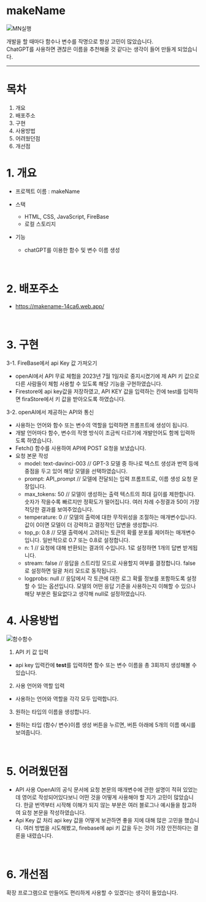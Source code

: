 # makeName
![MN실행](https://github.com/anhyojeong/makeName/assets/87750523/6a08b607-824c-4598-ba5b-45f54e93afd9)

개발을 할 때마다 함수나 변수를 작명으로 항상 고민이 많았습니다. </br>
ChatGPT를 사용하면 괜찮은 이름을 추천해줄 것 같다는 생각이 들어 만들게 되었습니다.</br>


---
# 목차
1. 개요
2. 배포주소
3. 구현
4. 사용방법
5. 어려웠던점
6. 개선점


# 1. 개요 
- 프로젝트 이름 : makeName
- 스택
  + HTML, CSS, JavaScript, FireBase
  + 로컬 스토리지

- 기능
  + chatGPT를 이용한 함수 및 변수 이름 생성
    
</br>

# 2. 배포주소
- https://makename-14ca6.web.app/

</br>

# 3. 구현
3-1. FireBase에서 api Key 값 가져오기
- openAI에서 API 무료 체험을 2023년 7월 1일자로 중지시켰기에 제 API 키 값으로 다른 사람들이 체험 사용할 수 있도록 해당 기능을 구현하였습니다.
- Firestore에 api key값을 저장하였고, API KEY 값을 입력하는 칸에 test를 입력하면 firaStore에서 키 값을 받아오도록 하였습니다.

3-2. openAI에서 제공하는 API와 통신
- 사용하는 언어와 함수 또는 변수의 역할을 입력하면 프롬프트에 생성이 됩니다.
- 개발 언어마다 함수, 변수의 작명 방식이 조금씩 다르기에 개발언어도 함께 입력하도록 하였습니다.
- Fetch() 함수를 사용하여 API에 POST 요청을 보냈습니다.
- 요청 본문 작성
    - model: text-davinci-003 // GPT-3 모델 중 하나로 텍스트 생성과 번역 등에 중점을 두고 있어 해당 모델을 선택하였습니다. 
    - prompt: API_prompt // 모델에 전달되는 입력 프롬프트로, 이름 생성 요청 문장입니다. 
    - max_tokens: 50 // 모델이 생성하는 출력 텍스트의 최대 길이를 제한합니다. 숫자가 작을수록 빠르지만 정확도가 떨어집니다. 여러 차례 수정결과 50이 가장 적당한 결과를 보여주었습니다.
    - temperature: 0 // 모델의 출력에 대한 무작위성을 조절하는 매개변수입니다. 값이 0이면 모델이 더 강력하고 결정적인 답변을 생성합니다. 
    - top_p: 0.8 // 모델 출력에서 고려되는 토큰의 확률 분포를 제어하는 매개변수입니다. 일반적으로 0.7 또는 0.8로 설정합니다.
    - n: 1 // 요청에 대해 반환되는 결과의 수입니다. 1로 설정하면 1개의 답변 받게됩니다. 
    - stream: false // 응답을 스트리밍 모드로 사용할지 여부를 결정합니다. false로 설정하면 일괄 처리 모드로 동작됩니다.
    - logprobs: null // 응답에서 각 토큰에 대한 로그 확률 정보를 포함하도록 설정할 수 있는 옵션입니다. 모델의 어떤 응답 기준을 사용하는지 이해할 수 있으나 해당 부분은 필요없다고 생각해 null로 설정하였습니다.

# 4. 사용방법
![함수함수](https://github.com/anhyojeong/makeName/assets/87750523/bf4d03dc-4045-4d26-8358-ddffdadf65ea)
1.  API 키 값 입력
  - api key 입력칸에 <b>test</b>를 입력하면 함수 또는 변수 이름을 총 3회까지 생성해볼 수 있습니다.
2. 사용 언어와 역할 입력
  - 사용하는 언어와 역할을 각각 모두 입력합니다.
3. 원하는 타입의 이름을 생성합니다.
  - 원하는 타입 (함수/ 변수)이름 생성 버튼을 누르면, 버튼 아래에 5개의 이름 예시를 보여줍니다.


   
</br>

# 5. 어려웠던점
- API 사용
  OpenAI의 공식 문서에 요청 본문의 매개변수에 관한 설명이 적혀 있었는데 영어로 작성되어있다보니 어떤 것을 어떻게 사용해야 할 지가 고민이 많았습니다.
  한글 번역부터 시작해 이해가 되지 않는 부분은 여러 블로그나 예시들을 참고하여 요청 본문을 작성하였습니다.
- Api Key 값 처리
    api key 값을 어떻게 보관하면 좋을 지에 대해 많은 고민을 했습니다. 
    여러 방법을 시도해봤고, firebase에 api 키 값을 두는 것이 가장 안전하다는 결론을 내렸습니다.
</br>


# 6. 개선점
확장 프로그램으로 만들어도 편리하게 사용할 수 있겠다는 생각이 들었습니다.
